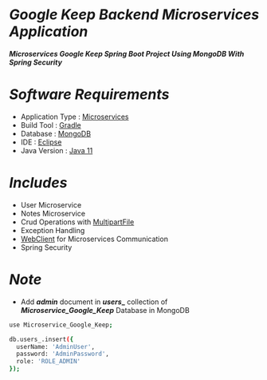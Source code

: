 # _Google Keep Backend Microservices Application_

_**Microservices Google Keep Spring Boot Project Using MongoDB With Spring Security**_

# _Software Requirements_
* Application Type : [Microservices](https://spring.io/microservices)
* Build Tool : [Gradle](https://spring.io/guides/gs/gradle/)
* Database : [MongoDB](https://www.mongodb.com/try/download/community)
* IDE : [Eclipse](https://www.eclipse.org/downloads/)
* Java Version : [Java 11](https://www.oracle.com/in/java/technologies/javase/jdk11-archive-downloads.html)

# _Includes_
* User Microservice
* Notes Microservice
* Crud Operations with [MultipartFile](https://www.baeldung.com/spring-file-upload)
* Exception Handling
* [WebClient](https://www.baeldung.com/spring-5-webclient) for Microservices Communication
* Spring Security

# _Note_
* Add **_admin_** document in **_users__** collection of **_Microservice_Google_Keep_** Database in MongoDB
```bash
use Microservice_Google_Keep;
```
```bash
db.users_.insert({
  userName: 'AdminUser',
  password: 'AdminPassword',
  role: 'ROLE_ADMIN'
});
```
